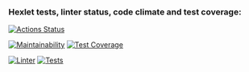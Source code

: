 ### Hexlet tests, linter status, code climate and test coverage:
[![Actions Status](https://github.com/ConstableFraser/python-project-83/workflows/hexlet-check/badge.svg)](https://github.com/ConstableFraser/python-project-83/actions)

[![Maintainability](https://api.codeclimate.com/v1/badges/02d7cf3a054818153080/maintainability)](https://codeclimate.com/github/ConstableFraser/python-project-83/maintainability)
[![Test Coverage](https://api.codeclimate.com/v1/badges/02d7cf3a054818153080/test_coverage)](https://codeclimate.com/github/ConstableFraser/python-project-83/test_coverage)

[![Linter](https://github.com/ConstableFraser/python-project-83/actions/workflows/Linter.yml/badge.svg)](https://github.com/ConstableFraser/python-project-83/actions/workflows/Linter.yml)
[![Tests](https://github.com/ConstableFraser/python-project-83/actions/workflows/pytest.yml/badge.svg)](https://github.com/ConstableFraser/python-project-83/actions/workflows/pytest.yml) 
